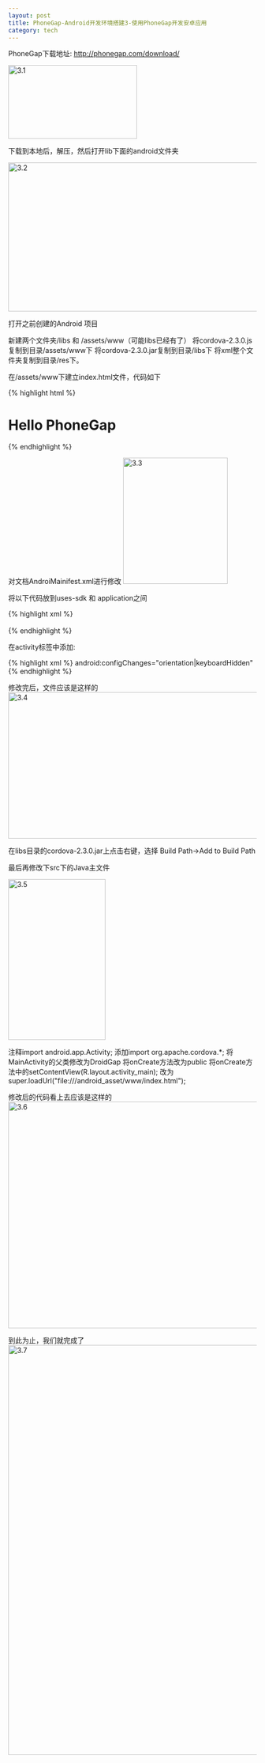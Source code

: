 ```yaml
---
layout: post
title: PhoneGap-Android开发环境搭建3-使用PhoneGap开发安卓应用
category: tech
---
```

PhoneGap下载地址: <a href="http://phonegap.com/download/" target="_blank">http://phonegap.com/download/</a>

<a href="/images/2013/01/3.1.png"><img class="alignnone size-full wp-image-2247" alt="3.1" src="/images/2013/01/3.1.png" width="261" height="149" /></a>

下载到本地后，解压，然后打开lib下面的android文件夹

<a href="/images/2013/01/3.2.png"><img class="alignnone size-full wp-image-2248" alt="3.2" src="/images/2013/01/3.2.png" width="626" height="301" /></a>

打开之前创建的Android 项目

新建两个文件夹/libs 和 /assets/www（可能libs已经有了）
将cordova-2.3.0.js复制到目录/assets/www下
将cordova-2.3.0.jar复制到目录/libs下
将xml整个文件夹复制到目录/res下。

在/assets/www下建立index.html文件，代码如下

{% highlight html %}
<!DOCTYPE HTML>
<html>
    <head >
        <title> PhoneGap</title >
        <script type="text/javascript" charset="utf-8" src="cordova-2.3.0.js" ></script>
    </head >
    <body >
        <h1> Hello PhoneGap</h1 >
    </body >

</html>
{% endhighlight %}

对文档AndroiMainifest.xml进行修改
<a href="/images/2013/01/3.3.png"><img class="alignnone size-full wp-image-2249" alt="3.3" src="/images/2013/01/3.3.png" width="212" height="255" /></a>

将以下代码放到uses-sdk 和 application之间

{% highlight xml %}
<supports-screens
        android:largeScreens="true"
        android:normalScreens="true"
        android:smallScreens="true"
        android:resizeable="true"
        android:anyDensity="true"/>
    <uses-permission android:name="android.permission.CAMERA" />
    <uses-permission android:name="android.permission.VIBRATE" />
    <uses-permission android:name="android.permission.ACCESS_COARSE_LOCATION" />
    <uses-permission android:name="android.permission.ACCESS_FINE_LOCATION" />
    <uses-permission android:name="android.permission.ACCESS_LOCATION_EXTRA_COMMANDS" />
    <uses-permission android:name="android.permission.INTERNET" />
    <uses-permission android:name="android.permission.RECEIVE_SMS" />
    <uses-permission android:name="android.permission.RECORD_AUDIO" />
    <uses-permission android:name="android.permission.RECORD_VIDEO"/>
    <uses-permission android:name="android.permission.MODIFY_AUDIO_SETTINGS" />
    <uses-permission android:name="android.permission.READ_CONTACTS" />
    <uses-permission android:name="android.permission.WRITE_CONTACTS" />  
    <uses-permission android:name="android.permission.WRITE_EXTERNAL_STORAGE" />  
    <uses-permission android:name="android.permission.ACCESS_NETWORK_STATE" />
    <uses-permission android:name="android.permission.GET_ACCOUNTS" />
    <uses-permission android:name="android.permission.BROADCAST_STICKY" />
{% endhighlight %}

在activity标签中添加: 

{% highlight xml %}
android:configChanges="orientation|keyboardHidden"
{% endhighlight %}

修改完后，文件应该是这样的
<a href="/images/2013/01/3.4.png"><img class="alignnone size-large wp-image-2250" alt="3.4" src="/images/2013/01/3.4-1024x486.png" width="625" height="296" /></a>

在libs目录的cordova-2.3.0.jar上点击右键，选择 Build Path->Add to Build Path

最后再修改下src下的Java主文件

<a href="/images/2013/01/3.5.png"><img class="alignnone size-full wp-image-2251" alt="3.5" src="/images/2013/01/3.5.png" width="197" height="325" /></a>

注释import android.app.Activity;
添加import org.apache.cordova.*;
将MainActivity的父类修改为DroidGap
将onCreate方法改为public
将onCreate方法中的setContentView(R.layout.activity_main);
改为super.loadUrl("file:///android_asset/www/index.html");

修改后的代码看上去应该是这样的
<a href="/images/2013/01/3.6.png"><img src="/images/2013/01/3.6.png" alt="3.6" width="655" height="458" class="alignnone size-full wp-image-2252" /></a>

到此为止，我们就完成了
<a href="/images/2013/01/3.7.png"><img src="/images/2013/01/3.7.png" alt="3.7" width="718" height="829" class="alignnone size-full wp-image-2253" /></a>
